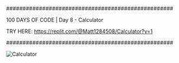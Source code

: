 ###################################################

100 DAYS OF CODE | Day 8 - Calculator

TRY HERE: https://replit.com/@Matt1284508/Calculator?v=1

###################################################

![Calculator](https://user-images.githubusercontent.com/44852992/200468848-a02fc035-99ce-4ce5-a8a4-bf523dad18af.gif)
